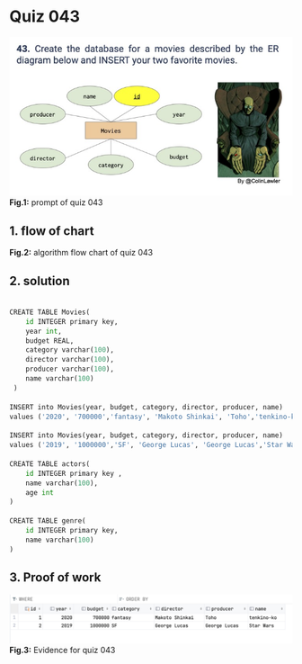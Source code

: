 # Quiz 043
![quiz_043.jpg](..%2Fassets%2Fprompt%2Fquiz_043.jpg)
**Fig.1:** prompt of quiz 043

## 1. flow of chart

**Fig.2:** algorithm flow chart of quiz 043

## 2. solution
```.py

CREATE TABLE Movies(
    id INTEGER primary key,
    year int,
    budget REAL,
    category varchar(100),
    director varchar(100),
    producer varchar(100),
    name varchar(100)
 )

INSERT into Movies(year, budget, category, director, producer, name)
values ('2020', '700000','fantasy', 'Makoto Shinkai', 'Toho','tenkino-ko')

INSERT into Movies(year, budget, category, director, producer, name)
values ('2019', '1000000','SF', 'George Lucas', 'George Lucas','Star Wars')

CREATE TABLE actors(
    id INTEGER primary key ,
    name varchar(100),
    age int
)

CREATE TABLE genre(
    id INTEGER primary key,
    name varchar(100)
)
```

## 3. Proof of work
![evidence_043.png](..%2Fassets%2Fevidence%2Fevidence_043.png)
**Fig.3:** Evidence for quiz 043